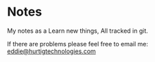 # Notes

My notes as a Learn new things, All tracked in git.

If there are problems please feel free to email me: eddie@hurtigtechnologies.com
